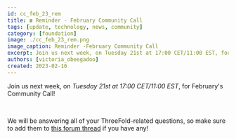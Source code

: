 ```yaml
---
id: cc_feb_23_rem
title: ☎️ Reminder - February Community Call
tags: [update, technology, news, community]
category: [foundation]
image: ./cc_feb_23_rem.png
image_caption: Reminder -February Community Call
excerpt: Join us next week, on Tuesday 21st at 17:00 CET/11:00 EST, for February's Community Call!
authors: [victoria_obeegadoo]
created: 2023-02-16
---
```


Join us next week, on _Tuesday 21st at 17:00 CET/11:00 EST_, for February's Community Call! 

<br/>

We will be answering all of your ThreeFold-related questions, so make sure to add them to [this forum thread](https://forum.threefold.io/t/february-community-call-questions-from-the-tf-members/3754) if you have any!
